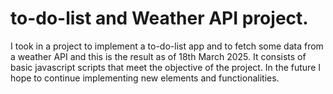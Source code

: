 # to-do-list and Weather API project.
I took in a project to implement a to-do-list app and to fetch some data from a weather API and this is the result as of 18th March 2025. It consists of basic javascript scripts that meet the objective of the project.
In the future I hope to continue implementing new elements and functionalities.
